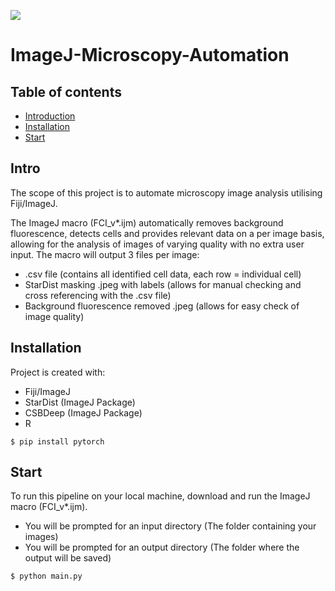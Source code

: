 ![](https://img.shields.io/badge/Automation-Fiji_ImageJ-blue)
# ImageJ-Microscopy-Automation
## Table of contents
* [Introduction](#Intro)
* [Installation](#Installation)
* [Start](#Start)

## Intro
The scope of this project is to automate microscopy image analysis utilising Fiji/ImageJ.

The ImageJ macro (FCI_v*.ijm) automatically removes background fluorescence, detects cells and provides relevant data on a per image basis, allowing for the analysis of images of varying quality with no extra user input. The macro will output 3 files per image:
* .csv file (contains all identified cell data, each row = individual cell)
* StarDist masking .jpeg with labels (allows for manual checking and cross referencing with the .csv file)
* Background fluorescence removed .jpeg (allows for easy check of image quality)

## Installation
Project is created with:
* Fiji/ImageJ
* StarDist (ImageJ Package)
* CSBDeep (ImageJ Package)
* R

```
$ pip install pytorch

```
	
## Start
To run this pipeline on your local machine, download and run the ImageJ macro (FCI_v*.ijm).
* You will be prompted for an input directory (The folder containing your images)
* You will be prompted for an output directory (The folder where the output will be saved)

```
$ python main.py

```